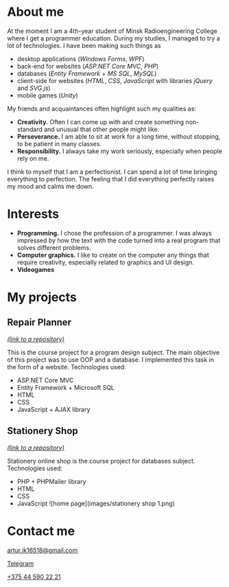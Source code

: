 # About me

At the moment I am a 4th-year student of Minsk Radioengineering College where I get a programmer education. During my studies, I managed to try a lot of technologies. I have been making such things as
- desktop applications (*Windows Forms*, *WPF*)
- back-end for websites (*ASP.NET Core MVC*, *PHP*)
- databases (*Entity Framework* + *MS SQL*, *MySQL*)
- client-side for websites (*HTML*, *CSS*, *JavaScript* with libraries *jQuery* and *SVG.js*)
- mobile games (*Unity*)

My friends and acquaintances often highlight such my qualities as:
 - **Creativity.** Often I can come up with and create something non-standard and unusual that other people might like. 
 - **Perseverance.** I am able to sit at work for a long time, without stopping, to be patient in many classes. 
 - **Responsibility.** I always take my work seriously, especially when people rely on me.

I think to myself that I am a perfectionist. I can spend a lot of time bringing everything to perfection. The feeling that I did everything perfectly raises my mood and calms me down.

# Interests

- **Programming.** I chose the profession of a programmer. I was always impressed by how the text with the code turned into a real program that solves different problems.
- **Computer graphics.** I like to create on the computer any things that require creativity, especially related to graphics and UI design.
- **Videogames**

# My projects

## Repair Planner
*[(link to a repository)](https://github.com/Arthur16518/Repair-Planner)*

This is the course project for a program design subject. The main objective of this project was to use OOP and a database. I implemented this task in the form of a website.
Technologies used:
- ASP.NET Core MVC
- Entity Framework + Microsoft SQL
- HTML
- CSS
- JavaScript + AJAX library

## Stationery Shop
*[(link to a repository)](https://github.com/Arthur16518/Stationery-Shop)*

Stationery online shop is the course project for databases subject.
Technologies used:
- PHP + PHPMailer library
- HTML
- CSS
- JavaScript
![home page](images/stationery shop 1.png)

# Contact me

[artur.ik16518@gmail.com](mailto:artur.ik16518@gmail.com)

[Telegram](https://t.me/str165)

[+375 44 590 22 21](tel:+375445902221)
